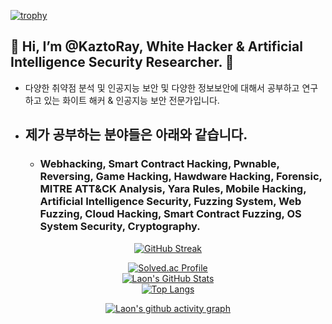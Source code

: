 [![trophy](https://github-profile-trophy.vercel.app/?username=KaztoRay&theme=algolia&column=10)](https://github.com/Luon/)

## 💫 Hi, I’m @KaztoRay, White Hacker & Artificial Intelligence Security Researcher. 💫 

- 다양한 취약점 분석 및 인공지능 보안 및 다양한 정보보안에 대해서 공부하고 연구하고 있는 화이트 해커 & 인공지능 보안 전문가입니다.

- ## 제가 공부하는 분야들은 아래와 같습니다. 

  - ### Webhacking, Smart Contract Hacking, Pwnable, Reversing, Game Hacking, Hawdware Hacking, Forensic, MITRE ATT&CK Analysis, Yara Rules, Mobile Hacking, Artificial Intelligence Security, Fuzzing System, Web Fuzzing, Cloud Hacking, Smart Contract Fuzzing, OS System Security, Cryptography.

<div align = "center">

[![GitHub Streak](https://github-readme-streak-stats.herokuapp.com/?user=KaztoRay&theme=holi-theme)](https://git.io/streak-stats)

[![Solved.ac Profile](http://mazassumnida.wtf/api/v2/generate_badge?boj=dsph9245)](https://solved.ac/dsph9245) <br/>
[![Laon's GitHub Stats](https://github-readme-stats.vercel.app/api?username=KaztoRay&hide=contribs,prs&show_icons=true&theme=ambient_gradient)](https://github.com/anuraghazra/github-readme-stats)
<br>
[![Top Langs](https://github-readme-stats.vercel.app/api/top-langs/?username=KaztoRay&langs_count=10&hide=contribs,prs&show_icons=true&theme=ambient_gradient)](https://github.com/anuraghazra/github-readme-stats)

[![Laon's github activity graph](https://github-readme-activity-graph.vercel.app/graph?username=KaztoRay&theme=react-dark&border=true)](https://github.com/ashutosh00710/github-readme-activity-graph)

</div>
 
 
